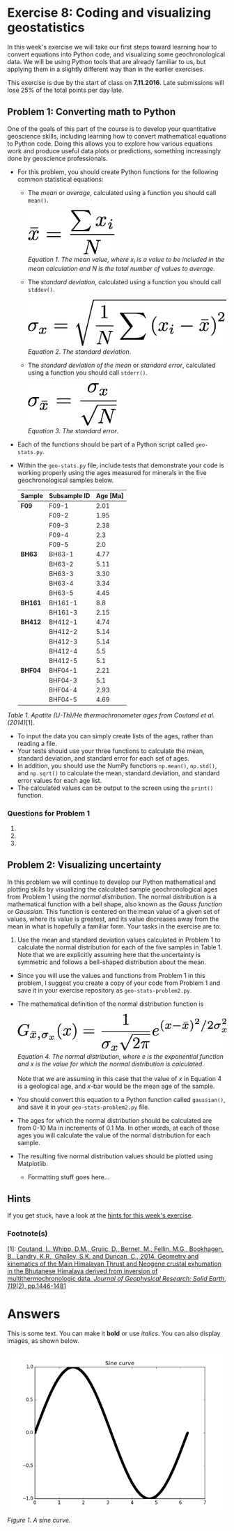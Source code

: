 # Exercise 8: Coding and visualizing geostatistics
In this week's exercise we will take our first steps toward learning how to convert equations into Python code, and visualizing some geochronological data.
We will be using Python tools that are already familiar to us, but applying them in a slightly different way than in the earlier exercises.

This exercise is due by the start of class on **7.11.2016**.
Late submissions will lose 25% of the total points per day late.

## Problem 1: Converting math to Python
One of the goals of this part of the course is to develop your quantitative geoscience skills, including learning how to convert mathematical equations to Python code.
Doing this allows you to explore how various equations work and produce useful data plots or predictions, something increasingly done by geoscience professionals.

- For this problem, you should create Python functions for the following common statistical equations:
  - The *mean* or *average*, calculated using a function you should call `mean()`.
  
    ![Mean value equation](Images/mean.png)<br/>
*Equation 1. The mean value, where x<sub>i</sub> is a value to be included in the mean calculation and N is the total number of values to average*.
  - The *standard deviation*, calculated using a function you should call `stddev()`.

    ![Standard deviation equation](Images/standard-deviation.png)<br/>
*Equation 2. The standard deviation*.
  - The *standard deviation of the mean* or *standard error*, calculated using a function you should call `stderr()`.

    ![Standard error](Images/standard-error.png)<br/>
*Equation 3. The standard error*.
- Each of the functions should be part of a Python script called `geo-stats.py`.
- Within the `geo-stats.py` file, include tests that demonstrate your code is working properly using the ages measured for minerals in the five geochronological samples below.

    | Sample    | Subsample ID | Age [Ma] | 
    | --------- | ------------ | -------- |
    | **F09**   | F09-1        | 2.01     |
    |           | F09-2        | 1.95     |
    |           | F09-3        | 2.38     |
    |           | F09-4        | 2.3      |
    |           | F09-5        | 2.0      |
    | **BH63**  | BH63-1       | 4.77     |
    |           | BH63-2       | 5.11     |
    |           | BH63-3       | 3.30     |
    |           | BH63-4       | 3.34     |
    |           | BH63-5       | 4.45     |
    | **BH161** | BH161-1      | 8.8      |
    |           | BH161-3      | 2.15     |
    | **BH412** | BH412-1      | 4.74     |
    |           | BH412-2      | 5.14     |
    |           | BH412-3      | 5.14     |
    |           | BH412-4      | 5.5      |
    |           | BH412-5      | 5.1      |
    | **BHF04** | BHF04-1      | 2.21     |
    |           | BHF04-3      | 5.1      |
    |           | BHF04-4      | 2.93     |
    |           | BHF04-5      | 4.69     |<br/>
*Table 1. Apatite (U-Th)/He thermochronometer ages from Coutand et al. (2014)*[1].
  - To input the data you can simply create lists of the ages, rather than reading a file.
  - Your tests should use your three functions to calculate the mean, standard deviation, and standard error for each set of ages.
  - In addition, you should use the NumPy functions `np.mean()`, `np.std()`, and `np.sqrt()` to calculate the mean, standard deviation, and standard error values for each age list.
  - The calculated values can be output to the screen using the `print()` function.

### Questions for Problem 1
1. 
2. 
3. 

## Problem 2: Visualizing uncertainty
In this problem we will continue to develop our Python mathematical and plotting skills by visualizing the calculated sample geochronological ages from Problem 1 using the *normal distribution*.
The normal distribution is a mathematical function with a bell shape, also known as the *Gauss function* or *Gaussian*.
This function is centered on the mean value of a given set of values, where its value is greatest, and its value decreases away from the mean in what is hopefully a familiar form.
Your tasks in the exercise are to:

1. Use the mean and standard deviation values calculated in Problem 1 to calculate the normal distribution for each of the five samples in Table 1.
Note that we are explicitly assuming here that the uncertainty is symmetric and follows a bell-shaped distribution about the mean.
  - Since you will use the values and functions from Problem 1 in this problem, I suggest you create a copy of your code from Problem 1 and save it in your exercise repository as `geo-stats-problem2.py`.
  - The mathematical definition of the normal distribution function is

    ![The normal distribution](Images/normal-distribution.png)<br/>
    *Equation 4. The normal distribution, where e is the exponential function and x is the value for which the normal distribution is calculated*.<br/><br/>
Note that we are assuming in this case that the value of *x* in Equation 4 is a geological age, and *x*-bar would be the mean age of the sample.
  - You should convert this equation to a Python function called `gaussian()`, and save it in your `geo-stats-problem2.py` file.
  - The ages for which the normal distribution should be calculated are from 0-10 Ma in increments of 0.1 Ma.
  In other words, at each of those ages you will calculate the value of the normal distribution for each sample.
  - The resulting five normal distribution values should be plotted using Matplotlib.
    - Formatting stuff goes here...

## Hints
If you get stuck, have a look at the [hints for this week's exercise](https://github.com/Intro-Quantitative-Geology/Lesson-8-Basic-geostatistics/blob/master/Lesson/hints.md).

### Footnote(s)
[1]: [Coutand, I., Whipp, D.M., Grujic, D., Bernet, M., Fellin, M.G., Bookhagen, B., Landry, K.R., Ghalley, S.K. and Duncan, C., 2014. Geometry and kinematics of the Main Himalayan Thrust and Neogene crustal exhumation in the Bhutanese Himalaya derived from inversion of multithermochronologic data. *Journal of Geophysical Research: Solid Earth*, *119*(2), pp.1446-1481](https://dx.doi.org/10.1002/2013JB010891)

# Answers
This is some text.
You can make it **bold** or use *italics*.
You can also display images, as shown below.

![A sine curve](Images/sine-curve.png)<br/>
*Figure 1. A sine curve*.
